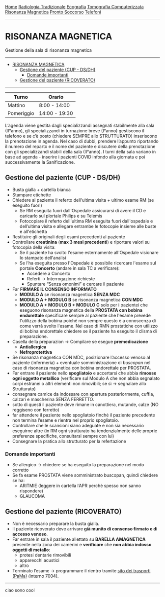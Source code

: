 <div class="topnav">
  <a href="index.html">Home</a>
  <a href="radiologia_tradizionale.html">Radiologia Tradizionale</a>
  <a href="ecografia.html">Ecografia</a>
  <a href="tomografia_computerizzata.html">Tomografia Computerizzata</a>
  <a href="risonanza_magnetica.html">Risonanza Magnetica</a>
  <a href="pronto_soccorso.html">Pronto Soccorso</a>
  <a href="contatti.html">Telefoni</a>
</div>

---

# RISONANZA MAGNETICA
Gestione della sala di risonanza magnetica

---
- [RISONANZA MAGNETICA](#risonanza-magnetica)
  - [Gestione del paziente (CUP - DS/DH)](#gestione-del-paziente-cup---dsdh)
    - [Domande importanti](#domande-importanti)
  - [Gestione del paziente (RICOVERATO)](#gestione-del-paziente-ricoverato)

---

| Turno      | Orario        |
| ---------- | ------------- |
| Mattino    | 8:00 - 14:00  |
| Pomeriggio | 14:00 - 19:30 |

L’agenda viene gestita dagli specializzandi assegnati stabilmente alla sala (II°anno), gli specializzandi in turnazione breve (I°anno) gestiscono il telefono e se c’è posto (chiedere SEMPRE allo STRUTTURATO) inseriscono la prenotazione in agenda. 
Nel caso di dubbi, prendere l’appunto riportando il numero del reparto e il nome del paziente e discutere della prenotazione con gli specializzandi stabili della sala (II°anno).
I turni della sala variano in base ad agenda - inserire i pazienti COVID infondo alla giornata e poi successivamente la Sanificazione.

## Gestione del paziente (CUP - DS/DH)
- Busta gialla + cartella bianca
- Stampare etichette
- Chiedere al paziente il referto dell'ultima visita + ultimo esame RM (se eseguito fuori)
  - Se RM eseguita fuori dall'Ospedale assicurarsi di avere il CD e caricarlo sul plortale Philips e su Telemis
  - Fotocopiare il referto dell'ultima RM eseguita fuori dall'ospedale e dell’ultima visita e allegare entrambe le fotocopie insieme alle buste e all'etichetta
- Restituire gli originali degli esami precedenti al paziente
- Controllare **creatinina** (**max 3 mesi precedenti**) e riportare valori su fotocopia della visita:
  - Se il paziente ha svolto l'esame esternamente all'Ospedale visionare lo stampato dell'analisi
  - Se l’ha eseguita presso l'Ospedale è possibile ricercare l'esame sul portale **Concerto** (andare in sala TC a verificare):
    - Accedere a Concerto
    - Referti → Interrogazione richieste
    - Spuntare “Senza omonimi” e cercare il paziente
- Far **FIRMARE IL CONSENSO INFORMATO**
  - **MODULO A** se risonanza magentica **SENZA MDC**
  - **MODULO A + MODULO B** se risonanza magnetica **CON MDC**
  - **MODULO A + MODULO B + MODULO C** solo per i pazientei che eseguono risonanza magnetica della **PROSTATA con bobina endorettale** specificare sempre al paziente che l'esame prevede l'utilizzo della bobina poiché non sempre questo è a conoscenza di come verrà svolto l'esame. Nel caso di RMN prostatiche con utilizzo di bobina endorettale chiedere se il paziente ha eseguito il clisma di preparazione.
- Casella della preparazion → Compilare se esegue **premedicazione**
  - **Antiallergica**
  - **Nefroprotettiva**
- Se risonanza magnetica CON MDC, posizionare l’accesso venoso al paziente (infermeria) + eventuale somministrazione di *buscopan* nel caso di risonanza magnetica con bobina endorettale per PROSTATA.
- Far entrare il paziente nello **spogliatoio** e accertarsi che abbia **rimosso ogni oggetto metallico** (verificare sul Modulo A che non abbia segnalato corpi estranei o altri elementi non rimovibili; se sì → segnalare allo Strutturato)
- consegnare camice da indossare con apertura posteriormente, cuffia, calzari e mascherina SENZA FERRETTO.
- sotto di questi il paziente deve rimane in canottiera, mutande, calze (NO reggiseno con ferretto) 
- far attendere il paziente nello spogliatoio finché il paziente precedente non termina l’esame e rientra nel proprio spogliatoio.
- Controllare che le scansioni siano adeguate e non sia necessario eseguirne altre (in RM ogni strutturato ha tendenzialmente delle proprie preferenze specifiche, consultarsi sempre con lui)
- Consegnare la pratica allo strutturato per la refertazione

### Domande importanti
- Se allergico → chiedere se ha eseguito la preparazione nel modo corretto
- Se fa esame PROSTATA viene somministrato buscopan, quindi chiedere se ha:
  - ARITMIE (leggere in cartella l’APR perché spesso non sanno rispondere)
  - GLAUCOMA

## Gestione del paziente (RICOVERATO)
- Non è necessario preparare la busta gialla.
- Il paziente ricoverato deve arrivare **già munito di consenso firmato e di accesso venoso**.
- Far entrare in sala il paziente allettato su **BARELLA AMAGNETICA** presente nella zona dei camerini e **verificare** che **non abbia indosso oggetti di metallo**: 
  - protesi dentarie rimovibili
  - apparecchi acustici
  - altro
- Terminato l’esame → programmare il rientro tramite [sito dei trasporti (PaMa)](https://trasportipama.dussmann.it/sanluigi) (interno 7004).



---

ciao sono cool